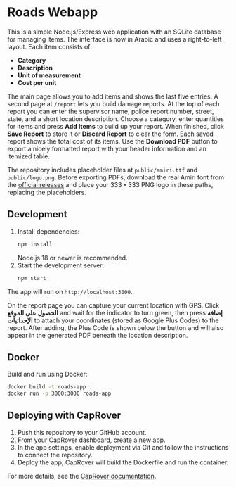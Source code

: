 # Roads Webapp

This is a simple Node.js/Express web application with an SQLite database for managing items. The interface is now in Arabic and uses a right-to-left layout. Each item consists of:

- **Category**
- **Description**
- **Unit of measurement**
- **Cost per unit**

The main page allows you to add items and shows the last five entries. A second page at `/report` lets you build damage reports. At the top of each report you can enter the supervisor name, police report number, street, state, and a short location description. Choose a category, enter quantities for items and press **Add Items** to build up your report. When finished, click **Save Report** to store it or **Discard Report** to clear the form. Each saved report shows the total cost of its items. Use the **Download PDF** button to export a nicely formatted report with your header information and an itemized table.

The repository includes placeholder files at `public/amiri.ttf` and `public/logo.png`. Before exporting PDFs, download the real Amiri font from the [official releases](https://github.com/aliftype/amiri/releases) and place your 333 × 333 PNG logo in these paths, replacing the placeholders.

## Development

1. Install dependencies:
   ```bash
   npm install
   ```
   Node.js 18 or newer is recommended.
2. Start the development server:
   ```bash
   npm start
   ```
The app will run on `http://localhost:3000`.

On the report page you can capture your current location with GPS. Click
**الحصول على الموقع** and wait for the indicator to turn green, then press
**إضافة الإحداثيات** to attach your coordinates (stored as Google Plus Codes)
to the report. After adding, the Plus Code is shown below the button and will
also appear in the generated PDF beneath the location description.

## Docker

Build and run using Docker:
```bash
docker build -t roads-app .
docker run -p 3000:3000 roads-app
```

## Deploying with CapRover

1. Push this repository to your GitHub account.
2. From your CapRover dashboard, create a new app.
3. In the app settings, enable deployment via Git and follow the instructions to connect the repository.
4. Deploy the app; CapRover will build the Dockerfile and run the container.

For more details, see the [CapRover documentation](https://caprover.com/docs/complete-webapp-tutorial.html).
